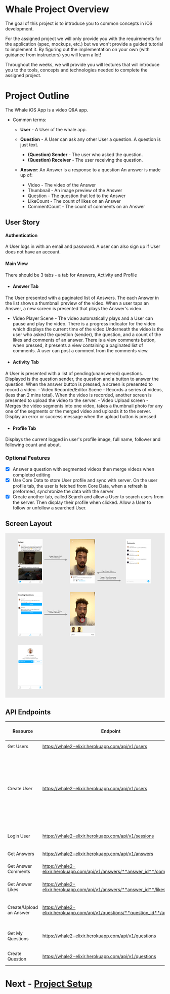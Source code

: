 # Whale Project Overview

The goal of this project is to introduce you to common concepts in iOS development.

For the assigned project we will only provide you with the requirements for the application (spec, mockups, etc.) but we won't provide a guided tutorial to implement it. By figuring out the implementation on your own (with guidance from instructors) you will learn a lot!

Throughout the weeks, we will provide you will lectures that will introduce you to the tools, concepts and technologies needed to complete the assigned project.

# Project Outline

The Whale iOS App is a video Q&A app.
- Common terms:
    - **User** - A User of the whale app.
    
    - **Question** - A User can ask any other User a question. A question is just text.
        - **(Question) Sender** - The user who asked the question.
        - **(Question) Receiver** - The user receiving the question.
        
    - **Answer**: An Answer is a response to a question An answer is made up of:
        - Video - The video of the Answer
        - Thumbnail - An image preview of the Answer
        - Question - The question that led to the Answer
        - LikeCount - The count of likes on an Answer
        - CommentCount - The count of comments on an Answer

## User Story
#### Authentication
A User logs in with an email and password. A user can also sign up if User does not have an account.

#### Main View
There should be 3 tabs - a tab for Answers, Activity and Profile

- #### Answer Tab
The User presented with a paginated list of Answers. 
The each Answer in the list shows a thumbnail preview of the video. 
When a user taps an Answer, a new screen is presented that plays the Answer's video. 
 - Video Player Scene - The video automatically plays and a User can pause and play the video. There is a progress indicator for the video which displays the current time of the video
Underneath the video is the user who asked the question (sender), the question, and a count of the likes and comments of an answer.
There is a view comments button, when pressed, it presents a view containing a paginated list of comments.
A user can post a comment from the comments view.

- #### Activity Tab
A User is presented with a list of pending(unanswered) questions. Displayed is the question sender, the question and a button to answer the question.
When the answer button is pressed, a screen is presented to record a video.
    - Video Recorder/Editor Scene - Records a series of videos, (less than 2 mins total). When the video is recorded, another screen is presented to upload the video to the server.
    - Video Upload screen - Merges the video segments into one video, takes a thumbnail photo for any one of the segments or the merged video and uploads it to the server.
Display an error or success message when the upload button is pressed

- #### Profile Tab
Displays the current logged in user's profile image, full name, follower and following count and about.

### Optional Features
- [x] Answer a question with segmented videos then merge videos when completed editing
- [x] Use Core Data to store User profile and sync with server. On the user profile tab, the user is fetched from Core Data, when a refresh is preformed, synchronize the data with the server
- [x] Create another tab, called Search and allow a User to search users from the server. Then display their profile when clicked. Allow a User to follow or unfollow a searched User.

## Screen Layout
![Screens](app-flow.png)


## API Endpoints

| Resource                | Endpoint                                                                     | Request Type | URL Parameters                    | Body                                                                                                            | Body Type       | Needs Authorization Header | Description                                                                                                  |
|-------------------------|------------------------------------------------------------------------------|--------------|-----------------------------------|-----------------------------------------------------------------------------------------------------------------|-----------------|----------------------------|--------------------------------------------------------------------------------------------------------------|
| Get Users               | https://whale2-elixir.herokuapp.com/api/v1/users                             | GET          | per_page: Intpage: Int            | -                                                                                                               | JSON            | False                      | Fetches all Users                                                                                            |
| Create User             | https://whale2-elixir.herokuapp.com/api/v1/users                             | POST         | -                                 | email: String first_name: String last_name: String password: String username: String image_url: Optional - File | JSON/ Multipart | False                      | Creates a User. If the image_url is passed in with a file, the profile photo of the user is uploaded as well |
| Login User              | https://whale2-elixir.herokuapp.com/api/v1/sessions                          | POST         | username: String password: String | -                                                                                                               | -               | False                      | Login a User                                                                                                 |
| Get Answers             | https://whale2-elixir.herokuapp.com/api/v1/answers                           | GET          | per_page: Intpage: Int            | -                                                                                                               | -               | True                       | Fetches all Answers                                                                                          |
| Get Answer Comments     | https://whale2-elixir.herokuapp.com/api/v1/answers/**answer_id**/comments    | GET          | per_page: Intpage: Int            | -                                                                                                               | -               | True                       | Fetches all comments for an Answer                                                                           |
| Get Answer Likes        | https://whale2-elixir.herokuapp.com/api/v1/answers/**answer_id**/likes       | GET          | per_page: Intpage: Int            | -                                                                                                               | -               | True                       | Fetches all likes for an Answer                                                                              |
| Create/Upload an Answer | https://whale2-elixir.herokuapp.com/api/v1/questions/**question_id**/answers | POST         | -                                 | video: File thumbnail: File                                                                                     | Multipart       | True                       | Creates an Answer; uploads the answer video and thumbnail                                                    |
| Get My Questions        | https://whale2-elixir.herokuapp.com/api/v1/questions                         | GET          | per_page: Intpage: Int            | -                                                                                                               | -               | True                       | Fetches all questions for a logged in User                                                                   |
| Create Question         | https://whale2-elixir.herokuapp.com/api/v1/questions                         | POST         | -                                 | receiver_id: Intcontent: String                                                                                 | JSON            | True                       | Creates a question for a User(receiver)                                                                      |


# Next - [Project Setup](whale-folder-structure.md)
